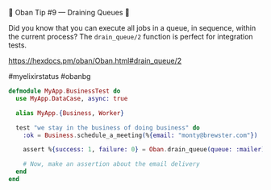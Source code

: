 💎 Oban Tip #9 — Draining Queues 💎

Did you know that you can execute all jobs in a queue, in sequence, within the current process? The `drain_queue/2` function is perfect for integration tests.

https://hexdocs.pm/oban/Oban.html#drain_queue/2

#myelixirstatus #obanbg

```elixir
defmodule MyApp.BusinessTest do
  use MyApp.DataCase, async: true

  alias MyApp.{Business, Worker}

  test "we stay in the business of doing business" do
    :ok = Business.schedule_a_meeting(%{email: "monty@brewster.com"})

    assert %{success: 1, failure: 0} = Oban.drain_queue(queue: :mailer)

    # Now, make an assertion about the email delivery
  end
end
```
